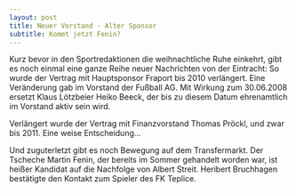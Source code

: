 ```yaml
---
layout: post
title: Neuer Vorstand - Alter Sponsor
subtitle: Kommt jetzt Fenin?
---
```


Kurz bevor in den Sportredaktionen die weihnachtliche Ruhe einkehrt, gibt es noch einmal eine ganze Reihe neuer Nachrichten von der Eintracht: So wurde der Vertrag mit Hauptsponsor Fraport bis 2010 verlängert. Eine Veränderung gab im Vorstand der Fußball AG. Mit Wirkung zum 30.06.2008 ersetzt Klaus Lötzbeier Heiko Beeck, der bis zu diesem Datum ehrenamtlich im Vorstand aktiv sein wird.

Verlängert wurde der Vertrag mit Finanzvorstand Thomas Pröckl, und zwar bis 2011. Eine weise Entscheidung...

Und zuguterletzt gibt es noch Bewegung auf dem Transfermarkt. Der Tscheche Martin Fenin, der bereits im Sommer gehandelt worden war, ist heißer Kandidat auf die Nachfolge von Albert Streit. Heribert Bruchhagen bestätigte den Kontakt zum Spieler des FK Teplice.
